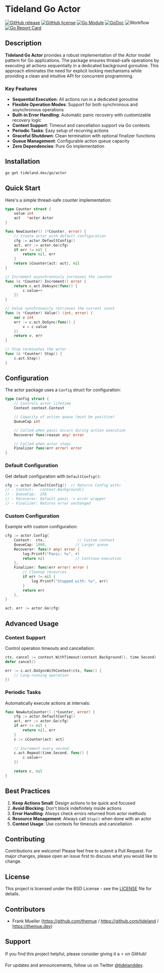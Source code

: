 # Tideland Go Actor

[![GitHub release](https://img.shields.io/github/release/tideland/go-actor.svg)](https://github.com/tideland/go-actor)
[![GitHub license](https://img.shields.io/badge/license-New%20BSD-blue.svg)](https://raw.githubusercontent.com/tideland/go-actor/master/LICENSE)
[![Go Module](https://img.shields.io/github/go-mod/go-version/tideland/go-actor)](https://github.com/tideland/go-actor/blob/master/go.mod)
[![GoDoc](https://godoc.org/tideland.dev/go/actor?status.svg)](https://pkg.go.dev/mod/tideland.dev/go/actor?tab=packages)
![Workflow](https://github.com/tideland/go-actor/actions/workflows/build.yml/badge.svg)
[![Go Report Card](https://goreportcard.com/badge/github.com/tideland/go-actor)](https://goreportcard.com/report/tideland.dev/go/actor)

## Description

**Tideland Go Actor** provides a robust implementation of the Actor model pattern for Go applications. The package ensures thread-safe operations by executing all actions sequentially in a dedicated background goroutine. This approach eliminates the need for explicit locking mechanisms while providing a clean and intuitive API for concurrent programming.

### Key Features

- **Sequential Execution**: All actions run in a dedicated goroutine
- **Flexible Operation Modes**: Support for both synchronous and asynchronous operations
- **Built-in Error Handling**: Automatic panic recovery with customizable recovery logic
- **Context Support**: Timeout and cancellation support via Go contexts
- **Periodic Tasks**: Easy setup of recurring actions
- **Graceful Shutdown**: Clean termination with optional finalizer functions
- **Queue Management**: Configurable action queue capacity
- **Zero Dependencies**: Pure Go implementation

## Installation

```bash
go get tideland.dev/go/actor
```

## Quick Start

Here's a simple thread-safe counter implementation:

```go
type Counter struct {
    value int
    act   *actor.Actor
}

func NewCounter() (*Counter, error) {
    // Create actor with default configuration
    cfg := actor.DefaultConfig()
    act, err := actor.Go(cfg)
    if err != nil {
        return nil, err
    }
    return &Counter{act: act}, nil
}

// Increment asynchronously increases the counter
func (c *Counter) Increment() error {
    return c.act.DoAsync(func() {
        c.value++
    })
}

// Value synchronously retrieves the current count
func (c *Counter) Value() (int, error) {
    var v int
    err := c.act.DoSync(func() {
        v = c.value
    })
    return v, err
}

// Stop terminates the actor
func (c *Counter) Stop() {
    c.act.Stop()
}
```

## Configuration

The actor package uses a `Config` struct for configuration:

```go
type Config struct {
    // Controls actor lifetime
    Context context.Context

    // Capacity of action queue (must be positive)
    QueueCap int

    // Called when panic occurs during action execution
    Recoverer func(reason any) error

    // Called when actor stops
    Finalizer func(err error) error
}
```

### Default Configuration

Get default configuration with `DefaultConfig()`:

```go
cfg := actor.DefaultConfig()  // Returns Config with:
// - Context:   context.Background()
// - QueueCap:  256
// - Recoverer: Default panic -> error wrapper
// - Finalizer: Returns error unchanged
```

### Custom Configuration

Example with custom configuration:

```go
cfg := actor.Config{
    Context:  ctx,               // Custom context
    QueueCap: 1000,             // Larger queue
    Recoverer: func(r any) error {
        log.Printf("Panic: %v", r)
        return nil              // Continue execution
    },
    Finalizer: func(err error) error {
        // Cleanup resources
        if err != nil {
            log.Printf("Stopped with: %v", err)
        }
        return err
    },
}

act, err := actor.Go(cfg)
```

## Advanced Usage

### Context Support

Control operation timeouts and cancellation:

```go
ctx, cancel := context.WithTimeout(context.Background(), time.Second)
defer cancel()

err := c.act.DoSyncWithContext(ctx, func() {
    // Long-running operation
})
```

### Periodic Tasks

Automatically execute actions at intervals:

```go
func NewAutoCounter() (*Counter, error) {
    cfg := actor.DefaultConfig()
    act, err := actor.Go(cfg)
    if err != nil {
        return nil, err
    }
    c := &Counter{act: act}
    
    // Increment every second
    c.act.Repeat(time.Second, func() {
        c.value++
    })
    
    return c, nil
}
```

## Best Practices

1. **Keep Actions Small**: Design actions to be quick and focused
2. **Avoid Blocking**: Don't block indefinitely inside actions
3. **Error Handling**: Always check errors returned from actor methods
4. **Resource Management**: Always call `Stop()` when done with an actor
5. **Context Usage**: Use contexts for timeouts and cancellation

## Contributing

Contributions are welcome! Please feel free to submit a Pull Request. For major changes, please open an issue first to discuss what you would like to change.

## License

This project is licensed under the BSD License - see the [LICENSE](LICENSE) file for details.

## Contributors

- Frank Mueller (https://github.com/themue / https://github.com/tideland / https://themue.dev)

## Support

If you find this project helpful, please consider giving it a ⭐️ on GitHub!

For updates and announcements, follow us on Twitter [@tidelanddev](https://twitter.com/tidelanddev).